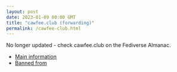 ```yaml
---
layout: post
date: 2023-01-09 00:00 GMT
title: "cawfee.club (forwarding)"
permalink: /cawfee-club.html
---
```


No longer updated - check cawfee.club on the Fediverse Almanac.

* [Main information](https://www.fediversealmanac.com/api/v1/instances/cawfee.club)
* [Banned from](https://www.fediversealmanac.com/api/v1/instances/cawfee.club/banned_from)

